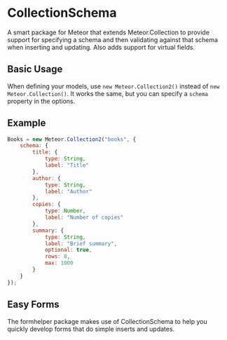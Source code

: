 CollectionSchema
=========================

A smart package for Meteor that extends Meteor.Collection to provide support for specifying a schema and then validating against that schema when inserting and updating. Also adds support for virtual fields.

## Basic Usage

When defining your models, use `new Meteor.Collection2()` instead of `new Meteor.Collection()`. It works the same, but you can specify a `schema` property in the options.

## Example
```js
Books = new Meteor.Collection2("books", {
    schema: {
        title: {
            type: String,
            label: "Title"
        },
        author: {
            type: String,
            label: "Author"
        },
        copies: {
            type: Number,
            label: "Number of copies"
        },
        summary: {
            type: String,
            label: "Brief summary",
            optional: true,
            rows: 8,
            max: 1000
        }
    }
});
```

## Easy Forms

The formhelper package makes use of CollectionSchema to help you quickly develop forms that do simple inserts and updates.